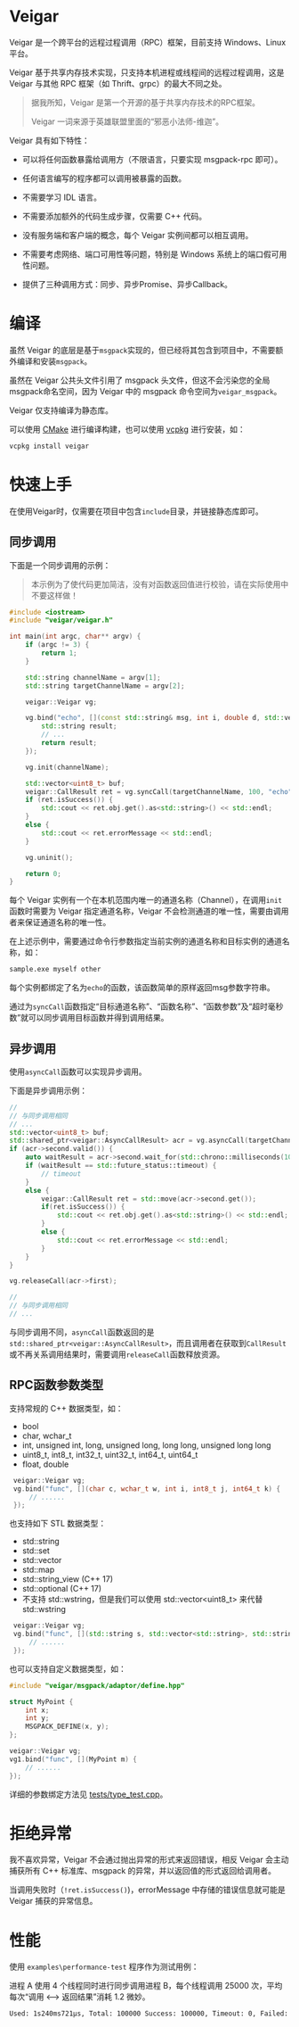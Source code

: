 # Veigar

Veigar 是一个跨平台的远程过程调用（RPC）框架，目前支持 Windows、Linux 平台。

Veigar 基于共享内存技术实现，只支持本机进程或线程间的远程过程调用，这是 Veigar 与其他 RPC 框架（如 Thrift、grpc）的最大不同之处。

> 据我所知，Veigar 是第一个开源的基于共享内存技术的RPC框架。
> 
> Veigar 一词来源于英雄联盟里面的“邪恶小法师-维迦”。

Veigar 具有如下特性：

- 可以将任何函数暴露给调用方（不限语言，只要实现 msgpack-rpc 即可）。

- 任何语言编写的程序都可以调用被暴露的函数。

- 不需要学习 IDL 语言。

- 不需要添加额外的代码生成步骤，仅需要 C++ 代码。

- 没有服务端和客户端的概念，每个 Veigar 实例间都可以相互调用。

- 不需要考虑网络、端口可用性等问题，特别是 Windows 系统上的端口假可用性问题。

- 提供了三种调用方式：同步、异步Promise、异步Callback。

# 编译
虽然 Veigar 的底层是基于`msgpack`实现的，但已经将其包含到项目中，不需要额外编译和安装`msgpack`。

虽然在 Veigar 公共头文件引用了 msgpack 头文件，但这不会污染您的全局msgpack命名空间，因为 Veigar 中的 msgpack 命令空间为`veigar_msgpack`。

Veigar 仅支持编译为静态库。

可以使用 [CMake](https://cmake.org/) 进行编译构建，也可以使用 [vcpkg](https://github.com/microsoft/vcpkg) 进行安装，如：

```bash
vcpkg install veigar
```

# 快速上手

在使用Veigar时，仅需要在项目中包含`include`目录，并链接静态库即可。

## 同步调用

下面是一个同步调用的示例：

> 本示例为了使代码更加简洁，没有对函数返回值进行校验，请在实际使用中不要这样做！

```cpp
#include <iostream>
#include "veigar/veigar.h"

int main(int argc, char** argv) {
    if (argc != 3) {
        return 1;
    }

    std::string channelName = argv[1];
    std::string targetChannelName = argv[2];

    veigar::Veigar vg;

    vg.bind("echo", [](const std::string& msg, int i, double d, std::vector<uint8_t> buf) {
        std::string result;
        // ...
        return result;
    });

    vg.init(channelName);

    std::vector<uint8_t> buf;
    veigar::CallResult ret = vg.syncCall(targetChannelName, 100, "echo", "hello", 12, 3.14, buf);
    if (ret.isSuccess()) {
        std::cout << ret.obj.get().as<std::string>() << std::endl;
    }
    else {
        std::cout << ret.errorMessage << std::endl;
    }

    vg.uninit();

    return 0;
}
```

每个 Veigar 实例有一个在本机范围内唯一的通道名称（Channel），在调用`init`函数时需要为 Veigar 指定通道名称，Veigar 不会检测通道的唯一性，需要由调用者来保证通道名称的唯一性。

在上述示例中，需要通过命令行参数指定当前实例的通道名称和目标实例的通道名称，如：

```bash
sample.exe myself other
```

每个实例都绑定了名为`echo`的函数，该函数简单的原样返回msg参数字符串。

通过为`syncCall`函数指定“目标通道名称”、“函数名称”、“函数参数”及“超时毫秒数”就可以同步调用目标函数并得到调用结果。

## 异步调用
使用`asyncCall`函数可以实现异步调用。

下面是异步调用示例：
```cpp
//
// 与同步调用相同
// ...
std::vector<uint8_t> buf;
std::shared_ptr<veigar::AsyncCallResult> acr = vg.asyncCall(targetChannelName, "echo", "hello", 12, 3.14, buf);
if (acr->second.valid()) {
    auto waitResult = acr->second.wait_for(std::chrono::milliseconds(100));
    if (waitResult == std::future_status::timeout) {
        // timeout
    }
    else {
        veigar::CallResult ret = std::move(acr->second.get());
        if(ret.isSuccess()) {
            std::cout << ret.obj.get().as<std::string>() << std::endl;
        }
        else {
            std::cout << ret.errorMessage << std::endl;
        }
    }
}

vg.releaseCall(acr->first);

//
// 与同步调用相同
// ...
```

与同步调用不同，`asyncCall`函数返回的是`std::shared_ptr<veigar::AsyncCallResult>`，而且调用者在获取到`CallResult`或不再关系调用结果时，需要调用`releaseCall`函数释放资源。

## RPC函数参数类型

支持常规的 C++ 数据类型，如：

- bool
- char, wchar_t
- int, unsigned int, long, unsigned long, long long, unsigned long long
- uint8_t, int8_t, int32_t, uint32_t, int64_t, uint64_t
- float, double

```cpp
 veigar::Veigar vg;
 vg.bind("func", [](char c, wchar_t w, int i, int8_t j, int64_t k) {
     // ......
 });
```

也支持如下 STL 数据类型：
- std::string
- std::set
- std::vector
- std::map
- std::string_view (C++ 17)
- std::optional (C++ 17)
- 不支持 std::wstring，但是我们可以使用 std::vector<uint8_t> 来代替 std::wstring

```cpp
 veigar::Veigar vg;
 vg.bind("func", [](std::string s, std::vector<std::string>, std::string_view v, std::map<int, bool> m) {
     // ......
 });
```

也可以支持自定义数据类型，如：
```cpp
#include "veigar/msgpack/adaptor/define.hpp"

struct MyPoint {
    int x;
    int y;
    MSGPACK_DEFINE(x, y);
};

veigar::Veigar vg;
vg1.bind("func", [](MyPoint m) {
    // ......
});
```

详细的参数绑定方法见 [tests/type_test.cpp](./tests/type_test.cpp)。

# 拒绝异常

我不喜欢异常，Veigar 不会通过抛出异常的形式来返回错误，相反 Veigar 会主动捕获所有 C++ 标准库、msgpack 的异常，并以返回值的形式返回给调用者。

当调用失败时（`!ret.isSuccess()`)，errorMessage 中存储的错误信息就可能是 Veigar 捕获的异常信息。

# 性能

使用 `examples\performance-test` 程序作为测试用例：

进程 A 使用 4 个线程同时进行同步调用进程 B，每个线程调用 25000 次，平均每次“调用 <--> 返回结果”消耗 1.2 微妙。

```txt
Used: 1s240ms721μs, Total: 100000 Success: 100000, Timeout: 0, Failed: 0, Average: 1.2μs/call.
```
